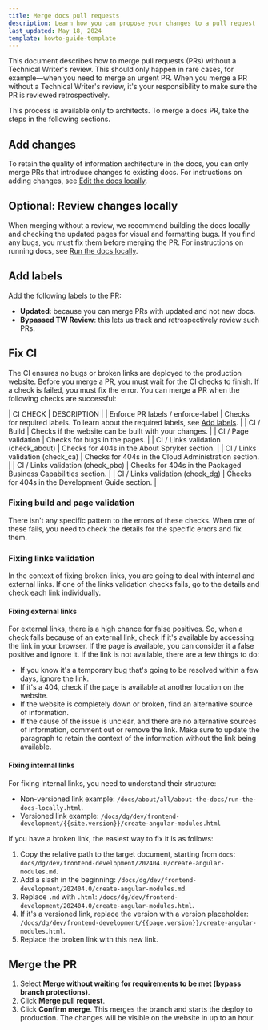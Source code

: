 ```yaml
---
title: Merge docs pull requests
description: Learn how you can propose your changes to a pull request
last_updated: May 18, 2024
template: howto-guide-template
---
```


This document describes how to merge pull requests (PRs) without a Technical Writer's review. This should only happen in rare cases, for example—when you need to merge an urgent PR. When you merge a PR without a Technical Writer's review, it's your responsibility to make sure the PR is reviewed retrospectively.

This process is available only to architects. To merge a docs PR, take the steps in the following sections.

## Add changes

To retain the quality of information architecture in the docs, you can only merge PRs that introduce changes to existing docs. For instructions on adding changes, see [Edit the docs locally](/docs/about/all/about-the-docs/contribute-to-the-docs/edit-the-docs-locally.html).

## Optional: Review changes locally

When merging without a review, we recommend building the docs locally and checking the updated pages for visual and formatting bugs. If you find any bugs, you must fix them before merging the PR. For instructions on running docs, see [Run the docs locally](/docs/about/all/about-the-docs/run-the-docs-locally.html).

## Add labels

Add the following labels to the PR:

* **Updated**: because you can merge PRs with updated and not new docs.
* **Bypassed TW Review**: this lets us track and retrospectively review such PRs.

## Fix CI

The CI ensures no bugs or broken links are deployed to the production website. Before you merge a PR, you must wait for the CI checks to finish. If a check is failed, you must fix the error. You can merge a PR when the following checks are successful:

| CI CHECK | DESCRIPTION |
| Enforce PR labels / enforce-label | Checks for required labels. To learn about the required labels, see [Add labels](#add-labels). |
| CI / Build | Checks if the website can be built with your changes. |
| CI / Page validation | Checks for bugs in the pages. |
| CI / Links validation (check_about) | Checks for 404s in the About Spryker section. |
| CI / Links validation (check_ca) | Checks for 404s in the Cloud Administration section. |
| CI / Links validation (check_pbc) | Checks for 404s in the Packaged Business Capabilities section. |
| CI / Links validation (check_dg) | Checks for 404s in the Development Guide section. |

### Fixing build and page validation

There isn't any specific pattern to the errors of these checks. When one of these fails, you need to check the details for the specific errors and fix them.

### Fixing links validation

In the context of fixing broken links, you are going to deal with internal and external links. If one of the links validation checks fails, go to the details and check each link individually.

#### Fixing external links

For external links, there is a high chance for false positives. So, when a check fails because of an external link, check if it's available by accessing the link in your browser. If the page is available, you can consider it a false positive and ignore it. If the link is not available, there are a few things to do:
* If you know it's a temporary bug that's going to be resolved within a few days, ignore the link.
* If it's a 404, check if the page is available at another location on the website.
* If the website is completely down or broken, find an alternative source of information.
* If the cause of the issue is unclear, and there are no alternative sources of information, comment out or remove the link. Make sure to update the paragraph to retain the context of the information without the link being available.

#### Fixing internal links

For fixing internal links, you need to understand their structure:

* Non-versioned link example: `/docs/about/all/about-the-docs/run-the-docs-locally.html`.
* Versioned link example: `/docs/dg/dev/frontend-development/{{site.version}}/create-angular-modules.html`

If you have a broken link, the easiest way to fix it is as follows:
1. Copy the relative path to the target document, starting from `docs`: `docs/dg/dev/frontend-development/202404.0/create-angular-modules.md`.
2. Add a slash in the beginning: `/docs/dg/dev/frontend-development/202404.0/create-angular-modules.md`.
3. Replace `.md` with `.html`: `/docs/dg/dev/frontend-development/202404.0/create-angular-modules.html`.
4. If it's a versioned link, replace the version with a version placeholder: `/docs/dg/dev/frontend-development/{{page.version}}/create-angular-modules.html`.
5. Replace the broken link with this new link.


## Merge the PR

1. Select **Merge without waiting for requirements to be met (bypass branch protections)**.
2. Click **Merge pull request**.
3. Click **Confirm merge**.
    This merges the branch and starts the deploy to production. The changes will be visible on the website in up to an hour.
